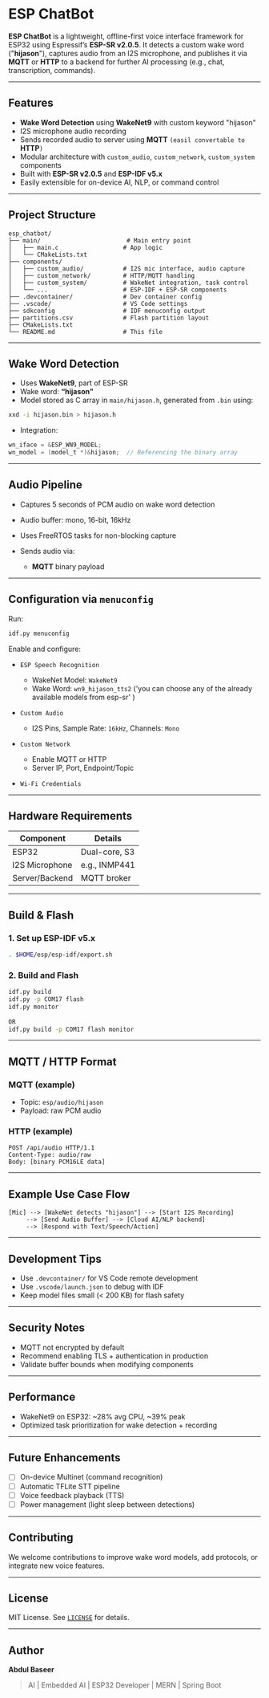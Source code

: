 # ESP ChatBot

**ESP ChatBot** is a lightweight, offline-first voice interface framework for ESP32 using Espressif’s **ESP-SR v2.0.5**. It detects a custom wake word ("**hijason**"), captures audio from an I2S microphone, and publishes it via **MQTT** or **HTTP** to a backend for further AI processing (e.g., chat, transcription, commands).

---

## Features

*  **Wake Word Detection** using **WakeNet9** with custom keyword "hijason"
*  I2S microphone audio recording
*  Sends recorded audio to server using **MQTT** `(easil convertable to `**HTTP**`)`
*  Modular architecture with `custom_audio`, `custom_network`, `custom_system` components
*  Built with **ESP-SR v2.0.5** and **ESP-IDF v5.x**
*  Easily extensible for on-device AI, NLP, or command control

---

##  Project Structure
 
```
esp_chatbot/
├── main/                        # Main entry point
│   ├── main.c                  # App logic
│   └── CMakeLists.txt
├── components/
│   ├── custom_audio/           # I2S mic interface, audio capture
│   ├── custom_network/         # HTTP/MQTT handling
│   ├── custom_system/          # WakeNet integration, task control
│   └── ...                     # ESP-IDF + ESP-SR components
├── .devcontainer/              # Dev container config
├── .vscode/                    # VS Code settings
├── sdkconfig                   # IDF menuconfig output
├── partitions.csv              # Flash partition layout
├── CMakeLists.txt
└── README.md                   # This file
```

---

##  Wake Word Detection

* Uses **WakeNet9**, part of ESP-SR
* Wake word: **“hijason”**
* Model stored as C array in `main/hijason.h`, generated from `.bin` using:

```bash
xxd -i hijason.bin > hijason.h
```

* Integration:

```c
wn_iface = &ESP_WN9_MODEL;
wn_model = (model_t *)&hijason;  // Referencing the binary array
```

---

##  Audio Pipeline

* Captures 5 seconds of PCM audio on wake word detection
* Audio buffer: mono, 16-bit, 16kHz
* Uses FreeRTOS tasks for non-blocking capture
* Sends audio via:

  *  **MQTT** binary payload

---

##  Configuration via `menuconfig`

Run:

```bash
idf.py menuconfig
```

Enable and configure:

* `ESP Speech Recognition`

  * WakeNet Model: `WakeNet9`
  * Wake Word: `wn9_hijason_tts2` ('you can choose any of the already available models from esp-sr' )
* `Custom Audio`

  * I2S Pins, Sample Rate: `16kHz`, Channels: `Mono`
* `Custom Network`

  * Enable MQTT or HTTP
  * Server IP, Port, Endpoint/Topic
* `Wi-Fi Credentials`

---

##  Hardware Requirements

| Component      | Details                      |
| -------------- | ---------------------------- |
| ESP32          | Dual-core, S3            |
| I2S Microphone | e.g., INMP441                |
| Server/Backend | MQTT broker |

---

##  Build & Flash

### 1. Set up ESP-IDF v5.x

```bash
. $HOME/esp/esp-idf/export.sh
```

### 2. Build and Flash

```bash
idf.py build
idf.py -p COM17 flash  
idf.py monitor 
 
OR 
idf.py build -p COM17 flash monitor 
```

---

##  MQTT / HTTP Format

### MQTT (example)

* Topic: `esp/audio/hijason`
* Payload: raw PCM audio

### HTTP (example)

```http
POST /api/audio HTTP/1.1
Content-Type: audio/raw
Body: [binary PCM16LE data]
```

---

##  Example Use Case Flow

```
[Mic] --> [WakeNet detects "hijason"] --> [Start I2S Recording]
     --> [Send Audio Buffer] --> [Cloud AI/NLP backend]
     --> [Respond with Text/Speech/Action]
```

---

##  Development Tips

* Use `.devcontainer/` for VS Code remote development
* Use `.vscode/launch.json` to debug with IDF
* Keep model files small (< 200 KB) for flash safety

---

##  Security Notes

* MQTT not encrypted by default
* Recommend enabling TLS + authentication in production
* Validate buffer bounds when modifying components

---

##  Performance

* WakeNet9 on ESP32: \~28% avg CPU, \~39% peak
* Optimized task prioritization for wake detection + recording
---

##  Future Enhancements

* [ ] On-device Multinet (command recognition)
* [ ] Automatic TFLite STT pipeline
* [ ] Voice feedback playback (TTS)
* [ ] Power management (light sleep between detections)

---

##  Contributing

We welcome contributions to improve wake word models, add protocols, or integrate new voice features.

---

##  License

MIT License. See [`LICENSE`](./LICENSE) for details.

---

##  Author

**Abdul Baseer**

> AI | Embedded AI | ESP32 Developer | MERN | Spring Boot